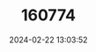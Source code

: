 ---
title: "160774"
category: "Euphaedra plantroui"
draft: false
date: 2024-02-22 13:03:52
languages:
  English: ["Plantrou’s Forester"]
---